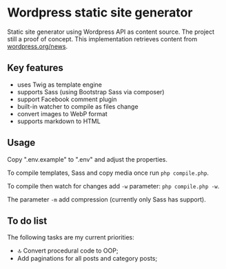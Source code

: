 # Wordpress static site generator

Static site generator using Wordpress API as content source. The project still a proof of concept.
This implementation retrieves content from [wordpress.org/news](https://wordpress.org/news).

## Key features

- uses Twig as template engine
- supports Sass (using Bootstrap Sass via composer)
- support Facebook comment plugin
- built-in watcher to compile as files change
- convert images to WebP format
- supports markdown to HTML

## Usage

Copy ".env.example" to ".env" and adjust the properties.

To compile templates, Sass and copy media once run `php compile.php`.

To compile then watch for changes add `-w` parameter: `php compile.php -w`.

The parameter `-m` add compression (currently only Sass has support).

## To do list

The following tasks are my current priorities:

- 🔝 Convert procedural code to OOP;
- Add paginations for all posts and category posts;
